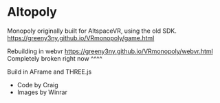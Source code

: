 # Altopoly
Monopoly originally built for AltspaceVR, using the old SDK. 
https://greeny3ny.github.io/VRmonopoly/game.html 

Rebuilding in webvr
https://greeny3ny.github.io/VRmonopoly/webvr.html
Completely broken right now ^^^^

Build in AFrame and THREE.js

- Code by Craig
- Images by Winrar

